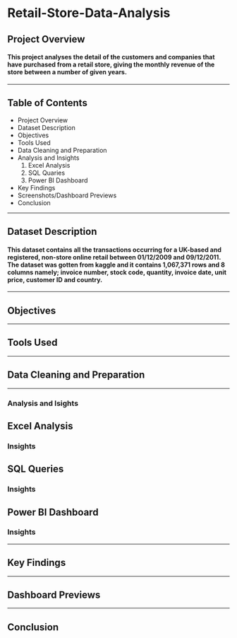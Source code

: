 # Retail-Store-Data-Analysis
## Project Overview
#### This project analyses the detail of the customers and companies that have purchased from a retail store, giving the monthly revenue of the store between a number of given years.
---
## Table of Contents
+ Project Overview
+ Dataset Description
+ Objectives
+ Tools Used
+ Data Cleaning and Preparation
+ Analysis and Insights
  1. Excel Analysis
  2. SQL Quaries
  3. Power BI Dashboard
+ Key Findings
+ Screenshots/Dashboard Previews
+ Conclusion
---
## Dataset Description
#### This dataset contains all the transactions occurring for a UK-based and registered, non-store online retail between 01/12/2009 and 09/12/2011. The dataset was gotten from kaggle and it contains 1,067,371 rows and 8 columns namely; invoice number, stock code, quantity, invoice date, unit price, customer ID and country.
---
## Objectives
---
## Tools Used
---
## Data Cleaning and Preparation
---
### Analysis and Isights
## Excel Analysis
### Insights
## SQL Queries
### Insights
## Power BI Dashboard
### Insights
---
## Key Findings
---
## Dashboard Previews
---
## Conclusion

